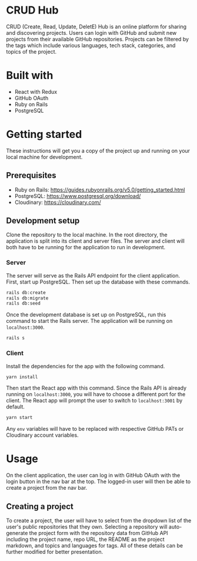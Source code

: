 # CRUD Hub

CRUD (Create, Read, Update, DeletE) Hub is an online platform for sharing and discovering projects. Users can login with GitHub and submit new projects from their available GitHub repositories. Projects can be filtered by the tags which include various languages, tech stack, categories, and topics of the project.

# Built with

- React with Redux
- GitHub OAuth
- Ruby on Rails
- PostgreSQL

# Getting started

These instructions will get you a copy of the project up and running on your local machine for development.

## Prerequisites

- Ruby on Rails: https://guides.rubyonrails.org/v5.0/getting_started.html
- PostgreSQL: https://www.postgresql.org/download/
- Cloudinary: https://cloudinary.com/

## Development setup

Clone the repository to the local machine. In the root directory, the application is split into its client and server files. The server and client will both have to be running for the application to run in development.

### Server

The server will serve as the Rails API endpoint for the client application.
First, start up PostgreSQL. Then set up the database with these commands.

```sh
rails db:create
rails db:migrate
rails db:seed
```

Once the development database is set up on PostgreSQL, run this command to start the Rails server. The application will be running on `localhost:3000`.

```sh
rails s
```

### Client

Install the dependencies for the app with the following command.

```sh
yarn install
```

Then start the React app with this command. Since the Rails API is already running on `localhost:3000`, you will have to choose a different port for the client. The React app will prompt the user to switch to `localhost:3001` by default.

```sh
yarn start
```

Any `env` variables will have to be replaced with respective GitHub PATs or Cloudinary account variables.

# Usage
On the client application, the user can log in with GitHub OAuth with the login button in the nav bar at the top. The logged-in user will then be able to create a project from the nav bar.

## Creating a project
To create a project, the user will have to select from the dropdown list of the user's public repositories that they own. Selecting a repository will auto-generate the project form with the repository data from GitHub API including the project name, repo URL, the README as the project markdown, and topics and languages for tags. All of these details can be further modified for better presentation.

